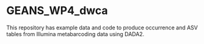 # GEANS_WP4_dwca
This repository has example data and code to produce occurrence and ASV tables from Illumina metabarcoding data using DADA2.
